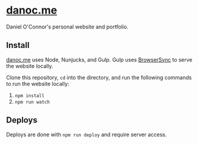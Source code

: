 # [danoc.me](http://danoc.me/)

Daniel O'Connor's personal website and portfolio.


## Install

[danoc.me](http://danoc.me/) uses Node, Nunjucks, and Gulp. Gulp uses [BrowserSync](http://www.browsersync.io/) to serve the website locally.

Clone this repository, `cd` into the directory, and run the following commands to run the website locally:

1. `npm install`
2. `npm run watch`


## Deploys

Deploys are done with `npm run deploy` and require server access.
